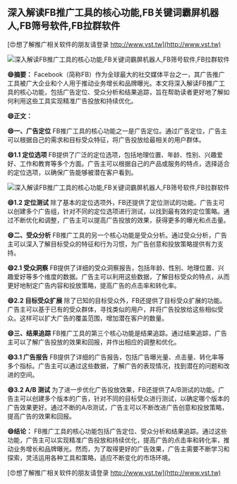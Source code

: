 ## **深入解读FB推广工具的核心功能,FB关键词霸屏机器人,FB筛号软件,FB拉群软件**

[😍想了解推广相关软件的朋友请登录 http://www.vst.tw](http://www.vst.tw)

 <center><img src="https://vst.tw/MP4/tuiguang/png/3.png" alt="深入解读FB推广工具的核心功能,FB关键词霸屏机器人,FB筛号软件,FB拉群软件"></center>

**😄摘要：**
Facebook（简称FB）作为全球最大的社交媒体平台之一，其广告推广工具被广大企业和个人用于推动业务增长和品牌曝光。本文将深入解读FB推广工具的核心功能，包括广告定位、受众分析和结果追踪，旨在帮助读者更好地了解如何利用这些工具实现精准广告投放和持续优化。

**😄正文：**

**😄一、广告定位**
FB推广工具的核心功能之一是广告定位。通过广告定位，广告主可以根据自己的需求和目标受众特征，将广告投放给最相关的用户群体。

**😄1.1 定位选项**
FB提供了广泛的定位选项，包括地理位置、年龄、性别、兴趣爱好、工作和教育等多个方面。广告主可以根据自己的产品或服务的特点，选择适合的定位选项，以确保广告能够被潜在客户看到。

 <center><img src="https://vst.tw/MP4/tuiguang/png/3.png" alt="深入解读FB推广工具的核心功能,FB关键词霸屏机器人,FB筛号软件,FB拉群软件"></center>

**😄1.2 定位测试**
除了基本的定位选项外，FB还提供了定位测试的功能。广告主可以创建多个广告组，针对不同的定位选项进行测试，以找到最有效的定位策略。通过不断优化和调整，广告主可以提高广告投放的效果，获得更多的曝光和点击量。

**😄二、受众分析**
FB推广工具的另一个核心功能是受众分析。通过受众分析，广告主可以深入了解目标受众的特征和行为习惯，为广告创意和投放策略提供有力支持。

**😄2.1 受众洞察**
FB提供了详细的受众洞察报告，包括年龄、性别、地理位置、兴趣爱好等多个维度的数据。广告主可以利用这些数据，了解目标受众的特点，从而更好地制定广告内容和投放策略，提高广告的点击率和转化率。

**😄2.2 目标受众扩展**
除了已知的目标受众外，FB还提供了目标受众扩展的功能。广告主可以基于已有的受众群体，寻找类似的用户，并将广告投放给这些相似受众。这样可以扩大广告的覆盖范围，增加潜在客户的数量。

**😄三、结果追踪**
FB推广工具的第三个核心功能是结果追踪。通过结果追踪，广告主可以了解广告投放的效果和回报，并作出相应的调整和优化。

**😄3.1 广告报告**
FB提供了详细的广告报告，包括广告曝光量、点击量、转化率等多个指标。广告主可以通过这些数据，了解广告的表现情况，找到潜在的问题和改进的空间。

**😄3.2 A/B 测试**
为了进一步优化广告投放效果，FB还提供了A/B测试的功能。广告主可以创建多个版本的广告，针对不同的目标受众进行测试，以确定哪个版本的广告效果更好。通过不断的A/B测试，广告主可以不断改进广告创意和投放策略，提高广告的效果和回报。

**😄结论：**
FB推广工具的核心功能包括广告定位、受众分析和结果追踪。通过这些功能，广告主可以实现精准广告投放和持续优化，提高广告的点击率和转化率，推动业务增长和品牌曝光。然而，为了取得更好的广告效果，广告主需要不断学习和探索，灵活运用各种工具和策略，适应不断变化的市场环境。

[😍想了解推广相关软件的朋友请登录 http://www.vst.tw](http://www.vst.tw)



